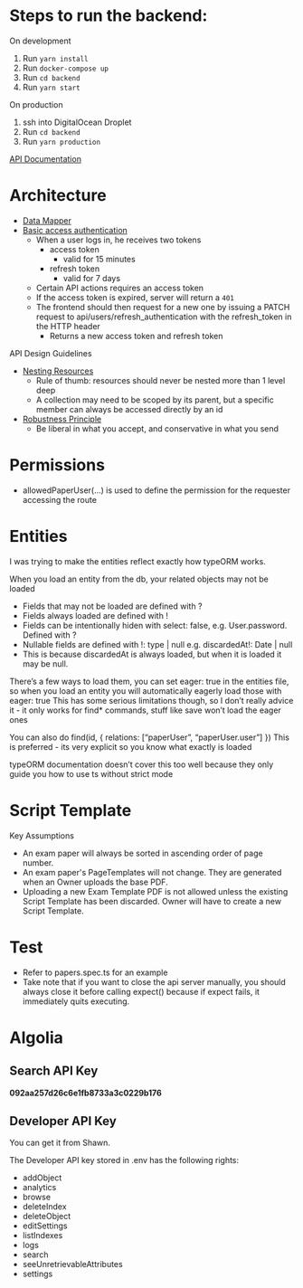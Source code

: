 # Steps to run the backend:

On development

1. Run `yarn install`
2. Run `docker-compose up`
3. Run `cd backend`
4. Run `yarn start`

On production

1. ssh into DigitalOcean Droplet
2. Run `cd backend`
3. Run `yarn production`

[API Documentation](https://documenter.getpostman.com/view/8059258/SVmyQwss?version=latest)

# Architecture

- [Data Mapper](https://github.com/typeorm/typeorm/blob/master/docs/active-record-data-mapper.md)
- [Basic access authentication](https://en.wikipedia.org/wiki/Basic_access_authentication)
  - When a user logs in, he receives two tokens
    - access token
      - valid for 15 minutes
    - refresh token
      - valid for 7 days
  - Certain API actions requires an access token
  - If the access token is expired, server will return a `401`
  - The frontend should then request for a new one by issuing a PATCH request to api/users/refresh_authentication with the refresh_token in the HTTP header
    - Returns a new access token and refresh token

API Design Guidelines

- [Nesting Resources](http://weblog.jamisbuck.org/2007/2/5/nesting-resources)
  - Rule of thumb: resources should never be nested more than 1 level deep
  - A collection may need to be scoped by its parent, but a specific member can always be accessed directly by an id
- [Robustness Principle](https://tools.ietf.org/html/rfc1122)
  - Be liberal in what you accept, and conservative in what you send

# Permissions

- allowedPaperUser(...) is used to define the permission for the requester accessing the route

# Entities

I was trying to make the entities reflect exactly how typeORM works.

When you load an entity from the db, your related objects may not be loaded

- Fields that may not be loaded are defined with ?
- Fields always loaded are defined with !
- Fields can be intentionally hiden with select: false, e.g. User.password. Defined with ?
- Nullable fields are defined with !: type | null e.g. discardedAt!: Date | null
- This is because discardedAt is always loaded, but when it is loaded it may be null.

There’s a few ways to load them, you can set eager: true in the entities file, so when you load an entity you will automatically eagerly load those with eager: true
This has some serious limitations though, so I don’t really advice it - it only works for find\* commands, stuff like save won’t load the eager ones

You can also do find(id, { relations: [“paperUser”, “paperUser.user”] })
This is preferred - its very explicit so you know what exactly is loaded

typeORM documentation doesn’t cover this too well because they only guide you how to use ts without strict mode

# Script Template

Key Assumptions

- An exam paper will always be sorted in ascending order of page number.
- An exam paper's PageTemplates will not change. They are generated when an Owner uploads the base PDF.
- Uploading a new Exam Template PDF is not allowed unless the existing Script Template has been discarded. Owner will have to create a new Script Template.

# Test

- Refer to papers.spec.ts for an example
- Take note that if you want to close the api server manually, you should always close it before calling expect() because if expect fails, it immediately quits executing.

# Algolia

## Search API Key

**092aa257d26c6e1fb8733a3c0229b176**

## Developer API Key

You can get it from Shawn.

The Developer API key stored in .env has the following rights:

- addObject
- analytics
- browse
- deleteIndex
- deleteObject
- editSettings
- listIndexes
- logs
- search
- seeUnretrievableAttributes
- settings
